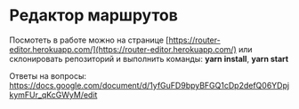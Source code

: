 # Редактор маршрутов

Посмотеть в работе можно на странице [https://router-editor.herokuapp.com/](https://router-editor.herokuapp.com/)
или склонировать репозиторий и выполнить команды: **yarn install**, **yarn start**

Ответы на вопросы: https://docs.google.com/document/d/1yfGuFD9bpyBFGQ1cDp2defQ06YDpjkymFUr_qKcGWyM/edit
